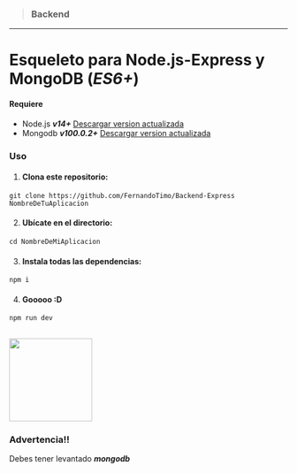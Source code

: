 > ### Backend

---

# Esqueleto para Node.js-Express y MongoDB (_ES6+_)

#### Requiere

- Node.js **_v14+_** [Descargar version actualizada](https://nodejs.org/es/ 'Descargar Node.js')
- Mongodb **_v100.0.2+_** [Descargar version actualizada](https://www.mongodb.com/try/download/database-tools 'Descargar MongoDB')

### Uso

1. #### Clona este repositorio:

`git clone https://github.com/FernandoTimo/Backend-Express NombreDeTuAplicacion`

2. #### Ubícate en el directorio:

`cd NombreDeMiAplicacion`

3. #### Instala todas las dependencias:

`npm i`

4. #### Gooooo :D

`npm run dev`

## <img src="https://i.ibb.co/jzHDPKL/Timoideas-Express-Server.jpg" width="150">

### Advertencia!!

Debes tener levantado **_mongodb_**
